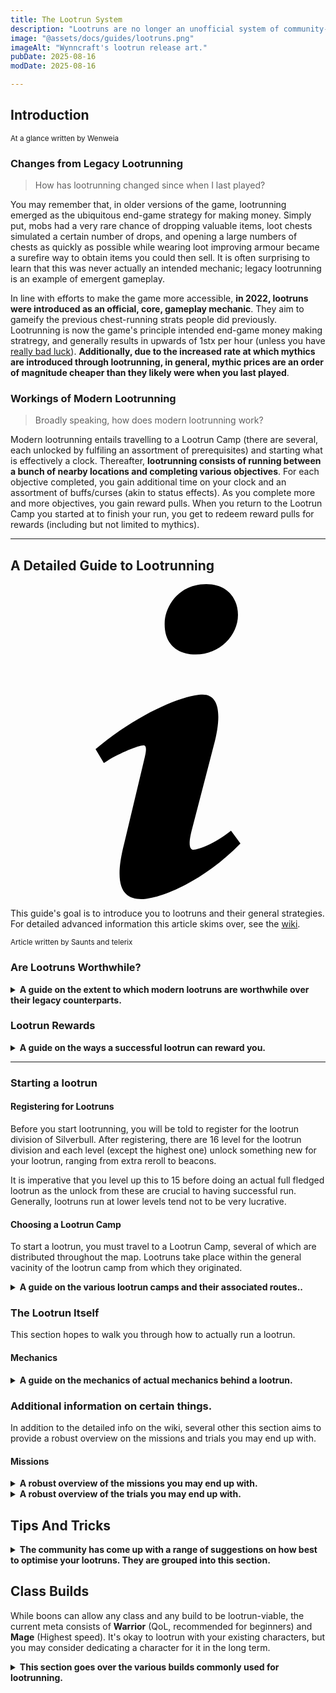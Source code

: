 ```yaml
---
title: The Lootrun System
description: "Lootruns are no longer an unofficial system of community-run chest routes and trackers! It is now a core gameplay mechanic."
image: "@assets/docs/guides/lootruns.png"
imageAlt: "Wynncraft's lootrun release art."
pubDate: 2025-08-16
modDate: 2025-08-16

---
```

## Introduction
<small>At a glance written by Wenweia</small>

### Changes from Legacy Lootrunning

> How has lootrunning changed since when I last played?

You may remember that, in older versions of the game, lootrunning emerged as the ubiquitous end-game strategy for making money. Simply put, mobs had a very rare chance of dropping valuable items, loot chests simulated a certain number of drops, and opening a large numbers of chests as quickly as possible while wearing loot improving armour became a surefire way to obtain items you could then sell. It is often surprising to learn that this was never actually an intended mechanic; legacy lootrunning is an example of emergent gameplay.

In line with efforts to make the game more accessible, **in 2022, lootruns were introduced as an official, core, gameplay mechanic**. They aim to gameify the previous chest-running strats people did previously. Lootrunning is now the game's principle intended end-game money making stratregy, and generally results in upwards of 1stx per hour (unless you have [really bad luck](https://wynnvets.org/wenluck)). **Additionally, due to the increased rate at which mythics are introduced through lootrunning, in general, mythic prices are an order of magnitude cheaper than they likely were when you last played**.

### Workings of Modern Lootrunning

> Broadly speaking, how does modern lootrunning work?

Modern lootrunning entails travelling to a Lootrun Camp (there are several, each unlocked by fulfiling an assortment of prerequisites) and starting what is effectively a clock. Thereafter, **lootrunning consists of running between a bunch of nearby locations and completing various objectives**. For each objective completed, you gain additional time on your clock and an assortment of buffs/curses (akin to status effects). As you complete more and more objectives, you gain reward pulls. When you return to the Lootrun Camp you started at to finish your run, you get to redeem reward pulls for rewards (including but not limited to mythics).

---

## A Detailed Guide to Lootrunning
<div class="flex items-center glass text-white text-sm font-bold px-4 py-1" role="alert">
  <svg class="fill-current w-4 h-4 mr-2" xmlns="http://www.w3.org/2000/svg" viewBox="0 0 20 20"><path d="M12.432 0c1.34 0 2.01.912 2.01 1.957 0 1.305-1.164 2.512-2.679 2.512-1.269 0-2.009-.75-1.974-1.99C9.789 1.436 10.67 0 12.432 0zM8.309 20c-1.058 0-1.833-.652-1.093-3.524l1.214-5.092c.211-.814.246-1.141 0-1.141-.317 0-1.689.562-2.502 1.117l-.528-.88c2.572-2.186 5.531-3.467 6.801-3.467 1.057 0 1.233 1.273.705 3.23l-1.391 5.352c-.246.945-.141 1.271.106 1.271.317 0 1.357-.392 2.379-1.207l.6.814C12.098 19.02 9.365 20 8.309 20z"/></svg>
<p>This guide's goal is to introduce you to lootruns and their general strategies.<br>For detailed advanced information this article skims over, see the <a href="https://wynncraft.wiki.gg/wiki/Lootrunning">wiki</a>.</p>
</div>
<small>Article written by Saunts and telerix</small>

### Are Lootruns Worthwhile?
<details>
<summary><strong>A guide on the extent to which modern lootruns are worthwhile over their legacy counterparts.</strong></summary>
Modern lootrunning has several benefits over legacy lootrunning (i.e. running between chests without interacting with the new systems, for example by starting a lootrun at one of the new camps). One of the biggest benefits can be found in the buffs you obtain through completing objectives. Through the modern lootrun system, it is possible to stack reward-improving buffs (including loot bonus and loot quality) higher than would be otherwise possible through legacy lootrunning. Another key benefit is the reward pull system, which introduces mythics into the game at a rate far faster than chests (generally).
</details>

### Lootrun Rewards
<details>
<summary><strong>A guide on the ways a successful lootrun can reward you.</strong></summary>
There are two ways to get mythics in a lootrun:

#### Finding Items Through Challenges
Often, challenges will involve looting chests (such as spelunking objectives). Other challenges will reward you with chests upon completion, depending on your buffs (for example, flying chests). If you have built up enough loot bonus/quality, there is a high chance these might include valuable items!
#### The End Reward Chest
The lootrunning system provide an end reward chest with a rotating pool of rewards. You get rolls for this chest from doing lootrun, finishing 1 challenge will give you a base of 1 end reward pull and there are other way to gain more during the lootrun itself.

The end reward chest is also the only way to naturally gain shiny mythics, corkian simulators and corkian insulators (apart from buying these 3 items on the trade market).

##### Shiny Mythics
These mythics are special in the sense of having a tracker. If you ever played CSGO/CS2 it is similar to a stattrak where it tracks a certain stat from mobs killed, guild wars won, major world event, etc.

While it provide no statistical advantage, shiny mythics are sought for their rarity and boasting ability. They are therefore valuable.

##### Corkian Augments
Corkian Simulators and Insulators are special items only given naturally through the end reward chest. Both are used when rerolling ID of an item and are exclusive to each other, meaning you can’t use both at the same time.

Both these item are pretty coveted for their ability, so if you find one you should take it unless you’re gunning for other rarer items in the pool. This requires you to have a lot of rolls, and therefore is not something recommended for most people.

###### Corkian Simulators
These work by blocking the reroll count when rerolling an item, for example if I rolled a Warp twice already and I rolled it a third time while using the simulator, the roll count will stay at [2], this means if i want to do another reroll the price won't increase.

###### Corkian Insulators
These  on the other hand lock 1 stat from being rolled while rerolling, so for example if i roll a Discoverer and i want a near perfect one on both XP and loot, if i rolled a 95% stat on loot bonus but only 5% stat on xp, I can insulate the loot bonus and do another reroll that will exclusively change only the xp id.
</details>

---

### Starting a lootrun
#### Registering for Lootruns
Before you start lootrunning, you will be told to register for the lootrun division of Silverbull. After registering, there are 16 level for the lootrun division and each level (except the highest one) unlock something new for your lootrun, ranging from extra reroll to beacons. 

It is imperative that you level up this to 15 before doing an actual full fledged lootrun as the unlock from these are crucial to having successful run. Generally, lootruns run at lower levels tend not to be very lucrative.

#### Choosing a Lootrun Camp
To start a lootrun, you must travel to a Lootrun Camp, several of which are distributed throughout the map. Lootruns take place within the general vacinity of the lootrun camp from which they originated. 

<details>
<summary><strong>A guide on the various lootrun camps and their associated routes..</strong></summary>

##### Canyon of the Lost Excursion (South)
> Camp Location:
> Camp Outside of Thesead.
> `575, 78, -5025`

The **Canyon lootrun** features the south part of the canyon centered around Bantisu Air Temple. It is the lowest level lootrun camp, so mobs have less HP and deal less damage compared to the other camps. While spelunk cave challenges here are be easy and straightforward, maneuvering around the canyon could be tricky if you aren't used to the layout. Nevertheless, it is the easiest camp for beginners to learn the flow and mindset of lootrunning with minimal obstacles (canyon cliffs excluded).

##### The Corkus Traversal
> Camp Location:
> Outside of Corkus City South gate.
> `-1560, 97, -2675`

In the **Corkus lootrun**, you will be running (or flying) across the entire Corkus island for challenges. While the whole island is easy to traverse especially with the additions of the teleport pipes at the camp building (more on that in the map strategy section), spelunk challenges are often long with multiple t3/t4 chests scattered all over the caves. That being said, you may take advantage of the high chest density here with mission picks.

##### Molten Heights Hike
> Camp Location:
> Outside of Rodoroc near Sky Islands entrance
> `1270, 10, -5130`

The **Molten lootrun** features the massive cave systems at the Lower Molten Heights. Compared to Corkus and Sky, the mobs generally have higher HP pools in exchange for the ease of travel and smaller lootrun area. Also, if you cannot cleanse debuffs, you may find yourself chugging pots a lot since it's very easy to accidentally run into fire and lava here.

##### Sky Islands Exploration
> Camp Location:
> South of Ahmsord
> `1035, 135, -4420`

The **Sky lootrun** covers all of Sky Islands, including the foot of the mountain ranges surrounding the area. Having the ability to fly using movement abilities is highly recommended because of the massive gaps and height differences between different islands, and the launch clouds can only get you so far. If you do accidentally fall into the void though, make sure to /kill quickly or you will be kicked out of the lootrun shortly after.

##### Silent Expanse Expedition
> Camp Location:
> Outside of Lutho North gate
> `990, 77, -785`

The **SE lootrun** is the most difficult lootrun camp by far, infested by high HP and high damage mobs at level 100+. Most spelunk challenges consist of less "cave-looting" and more "mini-boss combat", while the terrain poses a challenge for less vertically-mobile builds due to the constant traversal required between upper and lower Toxic Wastes/Void Plains. However, this is also the only camp where lv101-104 mythic boxes are available in chests.
</details>

### The Lootrun Itself
This section hopes to walk you through how to actually run a lootrun.

#### Mechanics
<details>
<summary><strong>A guide on the mechanics of actual mechanics behind a lootrun.</strong></summary>

## Lootrun Mechanics
Apart from the general overview provided in the introduction, lootruns have a variety of mechanics.

Namely, the timer, beacons, missions, challenges, curses, boons and trials.
As you run your first lootruns, the game will do its best to walk you through how these work. Every time you are offered one of these, there will be an accompanying description.

For a more detailed overview of all these mechanics, the [wiki](https://wynncraft.wiki.gg/wiki/Lootrunning#Lootrunning_Mechanics) provides a fairly robust explanation.

<details>
<summary><strong>At the time of writing, several new mechanics have been introduced that the wiki does not yet reflect. They are included in this spoiler.</strong></summary>

As of time of writing, some of the description hasn't been updated. These are the following changes:
- Treasury Bill Trial give out +75% pull instead of +50%
- Hoarder mission require 30 items instead of 20
- Equilibrium mission require 2 curses per 1 boon
- After clearing 4 challenges, you will be forced to pick a mission
- Getting red beacon when you're at x-1 challenges (example: 11/12) no longer end the run and will extend it like if you take white beacon
</details>
</details>

### Additional information on certain things.
In addition to the detailed info on the wiki, several other this section aims to provide a robust overview on the missions and trials you may end up with.

#### Missions
<details>
<summary><strong>A robust overview of the missions you may end up with.</strong></summary>

- The first mission is offered after challenge 4, and 3 more can be taken after completing **Gray beacons**.
- While missions are categorized by color in-game, here they will be categorized by their **functions** instead.

##### Boon Generators

> These are missions that give you Boons outside of taking **Blue beacons**. For smooth long runs, you want to take at least 1 mission in this category.

###### Hoarder, Equilibrium

- Picking up at least one of these two missions allow you to skip blue beacons entirely and are your primary boon generators.
- Try to secure one and build your other missions around them if possible.

###### Orphion's Grace, Thrill Seeker, Jester's Trick, Complete Chaos

- These missions will give boons occasionally at lower amounts (or boost boons for Orphion's Grace), but you likely still need to pick up blue beacons every so often.

##### Pull Generators

> These missions generate end-chest pulls, i.e. an increased chance for mythics from that fixed weekly lootpool.

###### Jester's Trick, Porphyrophobia, Optimism

- These three missions can give a lot of extra pulls if you trigger their effects often.

###### High Roller, Redemption

- These give you the most pulls out of any other missions and stack extremely well the longer the run goes. Never a bad mission pick.

###### Chronokinesis, Complete Chaos

- These missions give pulls passively, i.e. you usually don't need to alter your run for them.

##### Chest Generators

> These generate chests for a chance of obtaining mythic boxes.

- Materialism, Interest Scheme, Complete Chaos

##### Run Relievers

> These don't help you get mythics directly, but are quality-of-life missions that take some pressure off of your run.

###### Cleansing Greed, Cleansing Ritual, Inner Peace

- These are your main methods to counteract curses. Curses cannot be avoided in a run, and having one of these can help immensely.
- Special shoutout to **Cleansing Ritual** because it essentially allows you to ignore Red and Green beacons entirely.

###### Gourmand, Backup Beat

- These give extra beacon rerolls, which can help you get consistent aqua stacks and fish out Rainbows and Crimsons in a pinch. Having one of these also means that you can safely ignore Orange beacons entirely.
- Getting one of these missions as your first/second mission will allow you to set up the +30 white consistently.
  - Unfortunately their effectiveness drop off a cliff after around challenge 40, and if you don't have **Optimism** they don't give much extra.

###### Jester's Trick, Complete Chaos

- These sometimes give you time, which can sustain the run when you are stacking reds and cannot gain time ("red debt").

###### Stasis

- This mission requires a separate section on its own because it's really bad. Literally take any other mission but this.

##### Missions with multiple functions

You may have noticed that **Jester's Trick** and **Complete Chaos** fulfill multiple roles at the same time. These are your best missions to take early because they are flexible and allows you to pivot into any other synergies.
</details>

<details>
<summary><strong>A robust overview of the trials you may end up with.</strong></summary>

#### Trials

- Trials are new additions to the lootrun system since 2.1.3 (Wardrobe Wonders).
- After completing a Crimson beacon (rarely available after challenge 20), you have a choice of 2 (up to 4) trials. They stop appearing after around challenge 50 and you can pick up to 2 trials in a run.
- Completing trials is your main way to get chest rerolls and sacrifices, so try to complete both trials in your runs.

> Trials here are ordered in terms of pickability in general. The higher the trial is on the list, the "safer" it is to pick up without any help from missions. Having certain missions completed can trivialize specific trials.

##### Hubris

- Unless your run is already looking really bad to begin with, this is the freest trial.
- Do keep in mind that /kill also counts as dying, so don't go full autopilot and throw your run like that.
- If you get softlocked and are forced to /kill, gg go next

##### All In

- This is also a very safe pick, at the cost of all your sacs.
- If you don't have sacs to begin with, this trial is just a debuff for 10 challenges. Still better than ending your run though.

##### Lights Out

- If you have an active rainbow, do not pick this up (obviously). If you don't though, getting this may turn your dying run around.
- Having this as your first trial makes **Treasury Bill** and **Warmth Devourer** significantly easier. However, this is also at the cost of your mission synergies boosted by having constant vibrant beacons.

##### Treasury Bill

- Obviously, the best way to complete this is by **aqua stacking purples under rainbow**. If you get lucky (or use your beacon rerolls) and find a dark gray after the aqua, this trial ends almost immediately.
  - If you can't aqua stack, just take purples. Getting +3 now is better than +1.
- If you don't have a **Pull Generator mission**, do not pick this as your first trial unless you are forced to. The slow trial completion may cost you your second trial since it is significantly harder for crimsons to spawn the later the run goes.

##### Side Hustle

- Having **Chest Generator missions** trivializes this trial and you can usually complete it within 3-4 challenges.
- Even if you don't have any, 60 seconds is usually sufficient to get to the next beacon location while taking short detours for extra map chests.
- **This trial is UNPICKABLE if you are in red debt**, and becomes a ticking time bomb if you have **Complete Chaos**. If you took the mission **Chronostasis**, the trial becomes extremely dangerous. 

##### Ultimate Sacrifice

- Having a **Curse Cleanser mission** makes this mission much easier.
- If you get this offered before challenge 30 and you feel comfortable with your build, take this so that you don't see it in your second crimson choice. This trial is almost always a run ender the later you pick it.

##### Warmth Devourer

- Unlike failing a challenge, "consuming" just means it reduces 1 from your current maximum count, i.e. you can still complete up to 100 challenges.
- This trial is very difficult to manage without extra help from missions, as it forces you to take purples, reds and greens in rotation while weakening you at the same time. Having strong **Boon Generation missions** is highly recommended.
  - Try to pay very close attention to the challenge count. You will likely need to take more reds (and greens) than you'd think.
- If you have **Cleansing Ritual**, this trial becomes pretty much free since the mission takes the reds and greens demands away. Try to complete it ASAP regardless so that you keep as many boons as possible.
- End this trial ASAP if you have **Pull Generators**, otherwise you will get outscaled very quickly.

##### Gambling Beast

- This literally ends your run after like 3 challenges max.
- If the run is looking pretty much dead, this is a get out of jail free card. Otherwise, this is unpickable.
</details>

## Tips And Tricks

<details>
<summary><strong>The community has come up with a range of suggestions on how best to optimise your lootruns. They are grouped into this section.</strong></summary>

### Leveling Lootrun Ranks

- You need everything unlocked to get the full lootrun potential, which takes a little bit of time to get to unlocking Rainbow beacons.
- Until you unlock white beacons, you only have 12 challenges max. The fastest way to level up is to do each lootrun camp for the daily bonus (which should allow you to unlock up to around grays if you try all 5) every day.
- Make good use of the time to familiarize yourself with the map layout, and figure out which challenge(s) your build excels/sucks at.
- Once you have unlocked red beacons, you can now do full-scale runs. Do try to unlock rainbows ASAP though.

### The Real Run

- Since 2.1.3, end chest rerolls and sacs are more consistently available but are offered later in the run and in lower quantities. Therefore, **the optimal strategy has become doing max (100) challenge runs with both crimsons completed**.
- While you can always reset for the best mission lineup, "decent" runs can still be finished with multiple mythic box pulls. The strategies discussed below will focus on keeping a mediocre-average run alive consistently, while giving you the best chances to get that "god run".

#### The start of a run (1-4)

- Every run starts the same way. Focus on Blue beacons primarily, and take orange at challenge 4 if offered.
  - The reason we don't want orange too early is that it will run out when we *really* need the increased beacon choices. 
  - Taking non-vibrant aqua early is pretty greedy, as the only beacons worth aqua stacking right now are rainbows and oranges (which are somewhat rare)
- The best luck is if you get offered a **rainbow** here, which will make everything coming up significantly easier.

#### Pre-trial setup (5-20)

- The primary goal here is to ramp up your challenge count ASAP and get the run off the ground. The first objective is **taking a rainbow beacon**.
  - Take all aqua as you see them since you don't know when a rainbow shows up.
  - If both aqua and red are available as options and you aren't in red debt, take the red. It's not unlikely that you run out of challenges before the rainbow shows up.
  - Aqua stacking into orange can increase the chance of finding rainbows (and crimsons thereafter).
- After taking the rainbow, take a vibrant aqua into vibrant white right after for +30 challenges. Using both your beacon rerolls after the vibrant aqua is totally fine.
  - On the off chance that you are ~15 challenges in and still don't see the rainbow, just cut your losses and take aqua stacked white for +10.
- While you are searching for the rainbow, try your best to complete as many missions as you can, but **be sure to aqua stack all your grays** so that you have the highest chance of getting the mission you need.
  - Grays are almost always guaranteed as a beacon option if you don't have an active mission, so get greedy and always aqua stack it.
- This is optional, but try to make sure red beacons aren't active entering challenge 20+. Otherwise, there is a chance of getting completely rolled by crimsons offering **Side Hustle** + **Gambling Beast**.

#### Trial Time (20~)

- Once you get to this point, take every aqua you see for a chance to stack it on your crimson. Even if you can't stack it, just take the dry crimson regardless and hope for the best.
  - If you still have beacon rerolls at this point, you can fish for the crimson after taking an aqua.
- The highest priority now becomes **completing your trial ASAP**. Early first trial completion = early second trial offer = less things to manage.
- While you are busy with that, make sure you have picked your 4th mission by challenge 30 (Gray beacons stop appearing after 30).
- When you have completed your second trial, you have got past the most difficult section of the lootrun. Congrats!
  - Remember the goal is to complete as many challenges as you can (100). Take full advantage of your missions, and keep the run going with reds and greens if necessary.

### Keeping your run alive (Quickfire Tips)

- **Maintaining Rainbow**: In general, you only really need to take 3 for the whole run: One of them will likely be vibrant aqua stacked, giving you **60(!)** vibrant missions.
  - Constant vibrant + aqua stacking is the bread and butter of lootrunning because doing so will amplify your beacons by **6x**, or give +2 choices. You want to do that for every beacon (except blues because the effect is lower comparatively).
- **Boons and Curses**: Of all the boon choices, the static boon that scales from having up to 8 curses give you the highest boost. Because of this, try to **keep at least 8 curses active** after you have completed your white beacon to take full advantage of it.
- **Beacon Spacing**: Aquas, reds and greens do not appear twice in a row. This means that if you are about to run out of time and see both aqua and green offered, always take the green to avoid timing out because you will never see a green after taking the aqua. The same goes for reds.
- **Mission Choices**: This is different for every run, but every comfy run requires at least 1 **Boon Generator**, and at least 1 **Pull Generator** if possible for the end chest.
  - Missions that scale off from the same thing will ramp up your power expotentially. For example, **Materialism** generating free chests for **Hoarder** to get boons and **Jester's Trick** for everything else.
- **Time Triggers**: Doing /kill will reduce your time remaining by 1 min if you haven't picked a challenge yet, and you can take advantage of that. For missions that require you to "add time", you can /kill multiple times before starting a challenge to quickly complete it (assuming you aren't in red debt).
  - However, be warned that **/kill will also kill your aqua stack.** Before taking the aqua, do /kill a few times until you reach less than 10 min. Completing the aqua + the stacked beacon after will give you all 5 min from challenge completion.
- **End Chest Sacs**: Try to get at least 1 sacrifice for every run because it allows you to convert your bad RNG pulls to the next for higher chance of mythics. This usually comes from trials, unless you picked **All In**.
  - Each sac saves 50% of your unsaved pulls, i.e. 2 sacs saves 75%, 3 sacs saves 87.5%, etc.
- **Flying Chesters**: With loot bonus and loot quality boons, it is very likely that you will end up pulling mythic boxes from grounded and flying chests. 
  - To increase your chances, take the **TCC charm** (works in Molten, Sky and SE only) with high loot bonus/quality gear like **Discoverer** [>80% lb ones are around 1stx 20le]. You can also offhand a lb/lq weapon when opening chests, but they can be fairly expensive.
  - Since loot quality is harder to get from gear, prioritize loot quality first until 40% (soft cap). After that, just keep stacking both lb and lq.

---

### Map-based Strategies

#### Canyon

- TBA

#### Corkus

- TBA

#### Molten

- TBA

#### Sky

- TBA

#### SE

- TBA
</details>


## Class Builds
While boons can allow any class and any build to be lootrun-viable, the current meta consists of **Warrior** (QoL, recommended for beginners) and **Mage** (Highest speed). It's okay to lootrun with your existing characters, but you may consider dedicating a character for it in the long term.

<details>
<summary><strong>This section goes over the various builds commonly used for lootrunning.</strong></summary>

### Warrior (QoL)

**Strengths:**

- Massive AoE and CC capabilities
- Very tanky even without boons
- Good horizontal mobility (Offhanding **Idol** is highly recommended)

**Weaknesses:**

- Lower single target DPS leading to slower destroy/target mission clears
- VERY BAD vertical mobility. Needs Idol charge spam with macros or Whirlwind Strike (Bmonk node) to gain height

#### Upperscream Fallen Burst

- [Build Link: Morph Collapse (Cheapest)](https://wynnbuilder.github.io/builder/#CK0Ec0Z9iO29c0Y9GCHX9KCXdcBnnq0CjV-fVzmr2)
- [Build Link: Hero + Idol offhand](https://wynnbuilder.github.io/builder/#CJ0ytsT+q0vMxgJuXTrHn3QuOY2CUeLpEE4FWfrxFzh7kN0)
  - Replace Discoverer with Time Rift if you don't need the lb
  - Ring choices: Photon, Raging Wind, Yang (Maintain 120 int for Idol)
  - If you can't afford a **Hero**, you can use **Zephra Shredder** instead
- [How to use (by Sugvon)](https://www.youtube.com/watch?v=xII39K3spTg)
  - You don't need the mythic aspect for lootruns

#### Generalist Screamsurf

- [Build Link: Idol](https://wynnbuilder.github.io/builder/#CK082md6Wi3sQm05IkH15kmWgcHkqU+5N8BDKU)
  - Replace Discoverer with Time Rift if you don't need the lb
- How to use:
  - Generalist reset: Scream - Charge - Uppercut - Uppercut (1 cost)
  - Cycle with <Scream - Charge - Uppercut (1 cost)> - Repeat

- Convergence build TBA

### Mage (Highest Speed)

**Strengths:**

- Very high DPS and can clear Destroy missions with ease
- Best horizontal AND vertical mobility (**Warp** is highly recommended)

**Weaknesses:**

- Very poor CC (Snake nest is often insufficient). Can often fail protect missions with ranged mobs
- Glass cannon, needs defensive boons early
- Can be difficult to hit flying mobs (Skill issue)

#### Arcanist

- [Build Link: Morph Morrowind (Cheap but significantly worse)](https://wynnbuilder.github.io/builder/#CK0Ec0Z9iO29c0a9GCHX9KCn6dTky+A-eQMV3)
  - **Morrowind** can be substituted with **Cascade** (Rainbow weapon)
- Build Link: Warp ([High Warp HPR roll](https://wynnbuilder.github.io/builder/#CK082md6Om3kQm05G01l7QdWmcTky+A-eQMV3) or [Low Warp HPR roll](https://wynnbuilder.github.io/builder/#CK082md6i14-vG86G01l7QdWmcTky+A-eQMV3))
  - You don't need a very good warp to lootrun. Get one with good %HP Regen, Mana Regen, TP cost and as high Raw HP Regen as your budget allows
  - Replace Discoverer with Time Rift if you don't need the lb
  - Replace **Pain Cycle** with **The Ephemereal** for more Mana Regen
  - **PRIORITIZE %HPR BOONS UNTIL YOU STOP BLEEDING PASSIVELY!!!** If you get too many raw HPR boons when your %hpr is lower than -100% holding your warp, you will bleed profusely
- How to use (by Sugvon)(https://www.youtube.com/watch?v=GqSX9Ukcj9Y)
  - Disregard the winded part, mobs die too quickly to make use of it
  - Spam more ice snakes for CC

#### Riftwalker

- TBA

</details>
